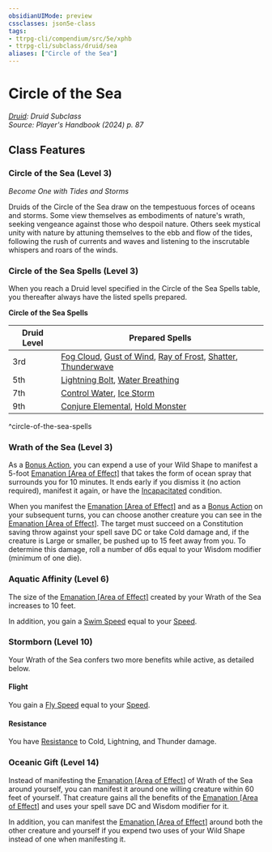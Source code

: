 ```yaml
---
obsidianUIMode: preview
cssclasses: json5e-class
tags:
- ttrpg-cli/compendium/src/5e/xphb
- ttrpg-cli/subclass/druid/sea
aliases: ["Circle of the Sea"]
---
```

# Circle of the Sea
*[Druid](druid-xphb.md): Druid Subclass*  
*Source: Player's Handbook (2024) p. 87*  


## Class Features

### Circle of the Sea (Level 3)

*Become One with Tides and Storms*

Druids of the Circle of the Sea draw on the tempestuous forces of oceans and storms. Some view themselves as embodiments of nature's wrath, seeking vengeance against those who despoil nature. Others seek mystical unity with nature by attuning themselves to the ebb and flow of the tides, following the rush of currents and waves and listening to the inscrutable whispers and roars of the winds.

### Circle of the Sea Spells (Level 3)

When you reach a Druid level specified in the Circle of the Sea Spells table, you thereafter always have the listed spells prepared.

**Circle of the Sea Spells**

| Druid Level | Prepared Spells |
|-------------|-----------------|
| 3rd | [Fog Cloud](fog-cloud-xphb.md), [Gust of Wind](gust-of-wind-xphb.md), [Ray of Frost](/3-Compendium/CLI/spells/ray-of-frost-xphb.md), [Shatter](shatter-xphb.md), [Thunderwave](thunderwave-xphb.md) |
| 5th | [Lightning Bolt](lightning-bolt-xphb.md), [Water Breathing](/3-Compendium/CLI/spells/water-breathing-xphb.md) |
| 7th | [Control Water](control-water-xphb.md), [Ice Storm](ice-storm-xphb.md) |
| 9th | [Conjure Elemental](/3-Compendium/CLI/spells/conjure-elemental-xphb.md), [Hold Monster](hold-monster-xphb.md) |
^circle-of-the-sea-spells

### Wrath of the Sea (Level 3)

As a [Bonus Action](bonus-action-xphb.md), you can expend a use of your Wild Shape to manifest a 5-foot [Emanation [Area of Effect]](emanation-area-of-effect-xphb.md) that takes the form of ocean spray that surrounds you for 10 minutes. It ends early if you dismiss it (no action required), manifest it again, or have the [Incapacitated](conditions.md#Incapacitated) condition.

When you manifest the [Emanation [Area of Effect]](emanation-area-of-effect-xphb.md) and as a [Bonus Action](bonus-action-xphb.md) on your subsequent turns, you can choose another creature you can see in the [Emanation [Area of Effect]](emanation-area-of-effect-xphb.md). The target must succeed on a Constitution saving throw against your spell save DC or take Cold damage and, if the creature is Large or smaller, be pushed up to 15 feet away from you. To determine this damage, roll a number of d6s equal to your Wisdom modifier (minimum of one die).

### Aquatic Affinity (Level 6)

The size of the [Emanation [Area of Effect]](emanation-area-of-effect-xphb.md) created by your Wrath of the Sea increases to 10 feet.

In addition, you gain a [Swim Speed](swim-speed-xphb.md) equal to your [Speed](speed-xphb.md).

### Stormborn (Level 10)

Your Wrath of the Sea confers two more benefits while active, as detailed below.

#### Flight

You gain a [Fly Speed](fly-speed-xphb.md) equal to your [Speed](speed-xphb.md).

#### Resistance

You have [Resistance](3-Compendium/CLI/rules/variant-rules/resistance-xphb.md) to Cold, Lightning, and Thunder damage.

### Oceanic Gift (Level 14)

Instead of manifesting the [Emanation [Area of Effect]](emanation-area-of-effect-xphb.md) of Wrath of the Sea around yourself, you can manifest it around one willing creature within 60 feet of yourself. That creature gains all the benefits of the [Emanation [Area of Effect]](emanation-area-of-effect-xphb.md) and uses your spell save DC and Wisdom modifier for it.

In addition, you can manifest the [Emanation [Area of Effect]](emanation-area-of-effect-xphb.md) around both the other creature and yourself if you expend two uses of your Wild Shape instead of one when manifesting it.